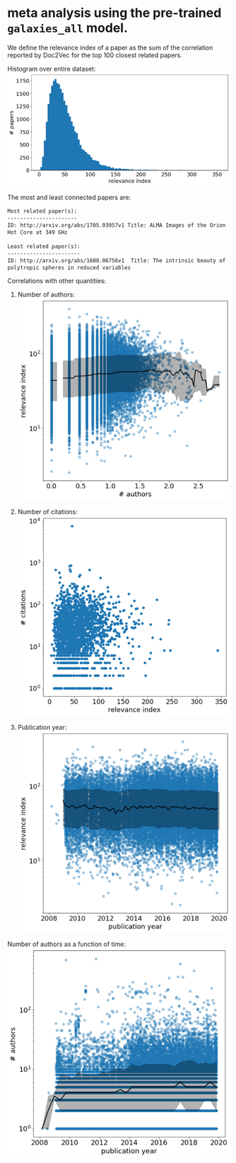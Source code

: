 # meta analysis using the pre-trained `galaxies_all` model.

We define the relevance index of a paper as the sum of the correlation reported by Doc2Vec for the top 100 closest related papers. 

Histogram over entire dataset: 
![relevance_index_histogram](meta/images/connectedness_histogram.png)

The most and least connected papers are:

```
Most related paper(s): 
----------------------
ID: http://arxiv.org/abs/1705.03957v1 Title: ALMA Images of the Orion Hot Core at 349 GHz
 
Least related paper(s): 
-----------------------
ID: http://arxiv.org/abs/1608.06756v1  Title: The intrinsic beauty of polytropic spheres in reduced variables
```

Correlations with other quantities:

1. Number of authors:
![relevance_index_numauthors](meta/images/ri_vs_numauthors.png)

2. Number of citations:
![relevance_index_citations](meta/images/ri_vs_numcites.png)

3. Publication year:
![relevance_index_pubyear](meta/images/ri_vs_pubyear.png)

Number of authors as a function of time:
![numauthors_vs_pubyear](meta/images/numauthors_vs_pubyear.png)

